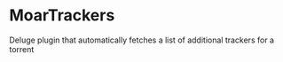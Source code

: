 MoarTrackers
============

Deluge plugin that automatically fetches a list of additional trackers for a torrent